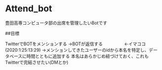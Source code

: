 # Attend_bot

豊田高専コンピュータ部の出席を管理したいBotです

##目標

TwitterでBOTをメンションする
→BOTが返信する　　　　　←イマココ(2020:1:25:13:29)
→メンションしてきたユーザーのidから本名を特定し、データベースに時間とともに追加する
本名はあらかじめ紐づけておく、これもTwitterで完結させたい(DMとか)
